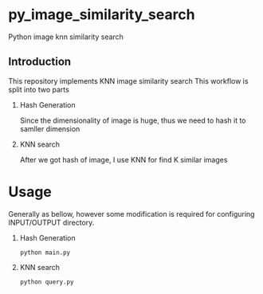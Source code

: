 # py_image_similarity_search
Python image knn similarity search

## Introduction
This repository implements KNN image similarity search
This workflow is split into two parts
1. Hash Generation

   Since the dimensionality of image is huge, thus we need to hash it to samller dimension
2. KNN search

   After we got hash of image, I use KNN for find K similar images

# Usage
Generally as bellow, however some modification is required for configuring INPUT/OUTPUT directory.
1. Hash Generation

   `python main.py`
2. KNN search

   `python query.py`
